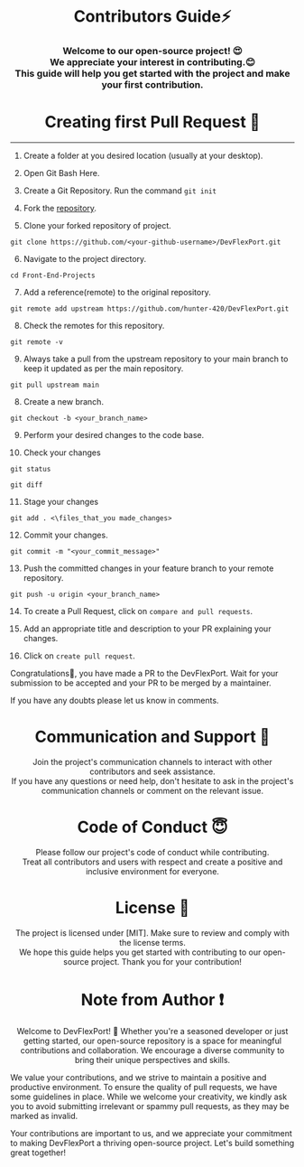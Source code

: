 <h1 align="center">Contributors Guide⚡ </h1>
<h3 align="center">Welcome to our open-source project! 😍<br> We appreciate your interest in contributing.😊 <br>This guide will help you get started with the project and make your first contribution.</h3>



<h1 align="center">Creating first Pull Request 🌟</h1>

---
1. Create a folder at you desired location (usually at your desktop).

2. Open Git Bash Here.

3. Create a Git Repository.
   Run the command ```git init```

4. Fork the [repository](https://github.com/hunter-420/D.git).

5. Clone your forked repository of project.
```
git clone https://github.com/<your-github-username>/DevFlexPort.git
```
  
6. Navigate to the project directory.
```
cd Front-End-Projects
```

7. Add a reference(remote) to the original repository.
```
git remote add upstream https://github.com/hunter-420/DevFlexPort.git
```

8. Check the remotes for this repository.
```
git remote -v
```

9. Always take a pull from the upstream repository to your main branch to keep it updated as per the main repository.
```
git pull upstream main
```

8. Create a new branch.
```
git checkout -b <your_branch_name>
```

9. Perform your desired changes to the code base.

10. Check your changes
```
git status
```
```
git diff
```

11. Stage your changes
```
git add . <\files_that_you made_changes>
```

12. Commit your changes.
```
git commit -m "<your_commit_message>"
```

13. Push the committed changes in your feature branch to your remote repository.
```
git push -u origin <your_branch_name>
```

14. To create a Pull Request, click on ```compare and pull requests```.

15. Add an appropriate title and description to your PR explaining your changes.

18. Click on ```create pull request```.

Congratulations🎉, you have made a PR to the DevFlexPort. Wait for your submission to be accepted and your PR to be merged by a maintainer.

If you have any doubts please let us know in comments.

<h1 align="center">Communication and Support 💬</h1>
<p align="center">Join the project's communication channels to interact with other contributors and seek assistance.</br>If you have any questions or need help, don't hesitate to ask in the project's communication channels or comment on the relevant issue.</p>

<h1 align="center">Code of Conduct 😇</h1>
<p align="center">Please follow our project's code of conduct while contributing.</br>Treat all contributors and users with respect and create a positive and inclusive environment for everyone.</p>

<h1 align="center">License 📄</h1>
<p align="center">The project is licensed under [MIT]. Make sure to review and comply with the license terms.</br>We hope this guide helps you get started with contributing to our open-source project. Thank you for your contribution!</p>

<h1 align="center">Note from Author ❗</h1>
<p align="center">Welcome to DevFlexPort! 🚀 Whether you're a seasoned developer or just getting started, our open-source repository is a space for meaningful contributions and collaboration. We encourage a diverse community to bring their unique perspectives and skills.</br>

We value your contributions, and we strive to maintain a positive and productive environment. To ensure the quality of pull requests, we have some guidelines in place. While we welcome your creativity, we kindly ask you to avoid submitting irrelevant or spammy pull requests, as they may be marked as invalid.</br>

Your contributions are important to us, and we appreciate your commitment to making DevFlexPort a thriving open-source project. Let's build something great together!</p>

